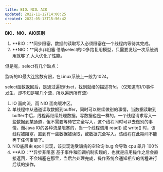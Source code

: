```yaml
---
title: BIO、NIO、AIO
updated: 2022-11-12T14:00:25
created: 2022-05-13T15:56:42
---
```


**BIO、NIO、AIO区别**
1.  **BIO：**同步阻塞，数据的读取写入必须阻塞在一个线程内等待其完成。
2.  **NIO：**同步非阻塞
借助select的IO多路复用模型，只需要发起一次系统调用就够了,大大优化了性能。

但是呢，select有几个缺点：

监听的IO最大连接数有限，在Linux系统上一般为1024。

select函数返回后，是通过遍历fdset，找到就绪的描述符fd。（仅知道有I/O事件发生，却不知是哪几个流，所以遍历所有流）
1.  IO 面向流，而 NIO 面向缓冲区。
2.  单线程中从通道读取数据到buffer，同时可以继续做别的事情，当数据读取到buffer中后，线程再继续处理数据。写数据也是一样的，一个线程请求写入一些数据到某通道，但不需要等待它完全写入，这个线程同时可以去做别的事情。而Java IO的各种流是阻塞的，当一个线程调用 read() 或 write() 时，该线程被阻塞，直到有一些数据被读取，或数据完全写入。该线程在此期间不能再干任何事情了。
3.  NIO底层由 epoll 实现，该实现饱受诟病的空轮询 bug 会导致 cpu 飙升 100%
1.  **AIO：**异步非阻塞
基于事件和回调机制实现的，也就是应用操作之后会直接返回，不会堵塞在那里，当后台处理完成，操作系统会通知相应的线程进行后续的操作。
